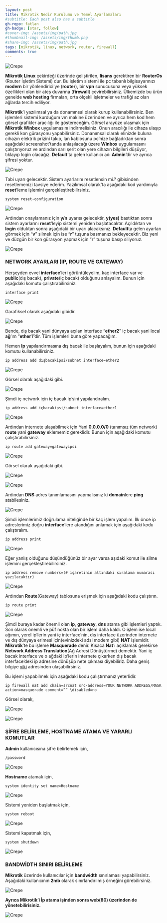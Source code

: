 ```yaml
---
layout: post
title: Mikrotik Nedir Kurulumu ve Temel Ayarlamaları
#subtitle: Each post also has a subtitle
gh-repo: fatlan
gh-badge: [star, follow]
#cover-img: /assets/img/path.jpg
#thumbnail-img: /assets/img/thumb.png
#share-img: /assets/img/path.jpg
tags: [mikrotik, linux, network, router, firewall]
comments: true
---
```

![Crepe](assets/img/mikrotik-ku-kon/miko-kk01.png)

**Mikrotik** **Linux** çekirdeği üzerinde geliştirilen, **lisans** gerektiren bir **RouterOs** (Router İşletim Sistemi) dur. Bu işletim sistemi ile pc tabanlı bilgisayarınızı **modern** bir yönlendirici'ye (**router**), bir **vpn** sunucusuna veya yüksek özellikleri olan bir ateş duvarına (**firewall**) çevirebilirsiniz. Ülkemizde bu ürün genelde **web hosting** firmaları, orta ölçekli işletmeler ve trafiği az olan ağlarda tercih ediliyor.

**Mikrotik**’i yazılımsal ya da donamınsal olarak kurup kullanabilirsiniz. Ben işlemleri sistemi kurduğum vm makine üzerinden ve ayrıca hem kod hem görsel grafikler aracılığı ile göstereceğim. Görsel arayüze ulaşmak için **Mikrotik Winbox** uygulamasını indirmelisiniz. Onun aracılığı ile cihaza ulaşıp gerekli kon gürasyonu yapabilirsiniz. Donanımsal olarak elinizde buluna cihazın elektrik prizini takıp, lan kablosunu pc’nize bağladıktan sonra aşağıdaki screenshot’tanda anlaşılacağı üzere **Winbox** uygulamasını çalıştırıyoruz ve ardından sarı şerit olan yere cihazın bilgileri düşüyor, tıklayıp login olacağız. **Default**’ta gelen kullanıcı adı **Admin**‘dir ve ayrıca şifresi yoktur.

![Crepe](assets/img/mikrotik-ku-kon/miko-kk02.png)

Tabi uyarı gelecektir. Sistem ayarlarını resetlensin mi.? gibisinden resetlemenizi tavsiye ederim. Yazılımsal olarak’ta aşağıdaki kod yardımıyla **reset**’leme işlemini gerçekleştirebilirsiniz.

~~~
system reset-configuration
~~~

![Crepe](assets/img/mikrotik-ku-kon/miko-kk03.png)

Ardından onaylamanız için **y/n** uyarısı gelecektir, **y(yes)** bastıktan sonra sistem ayarlarını **reset**’leyip sistemi yeniden başlatacaktır. Açıldıktan ve **login** olduktan sonra aşağıdaki bir uyarı alacaksınız. **Default**ta gelen ayarları görmek için “**v**” silmek için ise “**r**” tuşuna basmanızı bekleyecektir. Biz yeni ve düzgün bir kon gürasyon yapmak için “**r**” tuşuna basıp siliyoruz.

![Crepe](assets/img/mikrotik-ku-kon/miko-kk04.png)

### NETWORK AYARLARI (IP, ROUTE VE GATEWAY)

Herşeyden evvel **interface**’leri görüntüleyelim, kaç interface var ve **public**(dış bacak), **private**(iç bacak) olduğunu anlayalım. Bunun için aşağıdaki komutu çalıştırabilirsiniz.

~~~
interface print
~~~

![Crepe](assets/img/mikrotik-ku-kon/miko-kk05.png)

Garafiksel olarak aşağıdaki gibidir.

![Crepe](assets/img/mikrotik-ku-kon/miko-kk06.png)

Bende, dış bacak yani dünyaya açılan interface “**ether2**” iç bacak yani local **ağ**’ım “**ether1**”dir. Tüm işlemleri buna göre yapacağım.

Hemen **Ip** yapılandırmasına dış bacak ile başlayalım, bunun için aşağıdaki komutu kullanabilirsiniz.

~~~
ip address add dışbacakipsi/subnet interface=ether2
~~~

![Crepe](assets/img/mikrotik-ku-kon/miko-kk07.png)

Görsel olarak aşağıdaki gibi.

![Crepe](assets/img/mikrotik-ku-kon/miko-kk08.png)

Şimdi iç network için iç bacak ip’sini yapılandıralım.

~~~
ip address add içbacakipsi/subnet interface=ether1
~~~

![Crepe](assets/img/mikrotik-ku-kon/miko-kk09.png)

Ardından internete ulaşabilmek için Yani **0.0.0.0/0** (tanımsız tüm network) **route** yani **gateway** eklememiz gereklidir. Bunun için aşağıdaki komutu çalıştırabilirsiniz.

~~~
ip route add gateway=gatewayipsi
~~~

![Crepe](assets/img/mikrotik-ku-kon/miko-kk10.png)

Görsel olarak aşağıdaki gibi.

![Crepe](assets/img/mikrotik-ku-kon/miko-kk11.png)

![Crepe](assets/img/mikrotik-ku-kon/miko-kk12.png)

Ardından **DNS** adres tanımlamasını yapmalısınız ki **domain**lere **ping** atabilesiniz.

![Crepe](assets/img/mikrotik-ku-kon/miko-kk13.png)

Şimdi işlemlerimiz doğrulama niteliğinde bir kaç işlem yapalım. İlk önce ip adreslerimiz doğru **interface**’lere atandığını anlamak için aşağıdaki kodu çalıştıralım.

~~~
ip address print
~~~

![Crepe](assets/img/mikrotik-ku-kon/miko-kk14.png)

Eğer yanlış olduğunu düşündüğünüz bir ayar varsa aşıdaki komut ile silme işlemini gerçekleştirebilirsiniz.

~~~
ip address remove numbers=(# işaretinin altındaki sıralama numarası yazılacaktır)
~~~

![Crepe](assets/img/mikrotik-ku-kon/miko-kk15.png)

Ardından **Route**(Gateway) tablosuna erişmek için aşağıdaki kodu çalıştırın.

~~~
ip route print
~~~

![Crepe](assets/img/mikrotik-ku-kon/miko-kk16.png)

Şimdi buraya kadar önemli olan **ip**, **gateway**, **dns** atama gibi işlemleri yaptık. Son olarak önemli ve püf nokta olan bir işlem daha kaldı. O işlem ise local ağımın, yerel ip’lerin yani iç interface’nin, dış interface üzerinden internete ve dış dünyaya erimesi için(evinizdeki adsl modem gibi) **NAT** işlemidir. **Mikrotik**’te bu işleme **Masquerade** denir. Kısaca **Nat**’ı açıklamak gerekirse **Network Address Translation**(Ağ Adresi Dönüştürme) demektir. Yani iç bacak interface ve o ağdaki ip’lerin internete çıkarken dış bacak interface’deki ip adresine dönüşüp nete çıkması diyebiliriz. Daha geniş bilgiye [viki](https://tr.wikipedia.org/wiki/NAT) adresinden ulaşabilirsiniz.

Bu işlemi yapabilmek için aşağıdaki kodu çalıştırmanız yeterlidir.

~~~
ip firewall nat add chain=srcnat src-address=YOUR NETWORK ADDRESS/MASK action=masquerade comment=”” \disabled=no
~~~

Görsel olarak,

![Crepe](assets/img/mikrotik-ku-kon/miko-kk17.png)

![Crepe](assets/img/mikrotik-ku-kon/miko-kk18.png)

### ŞİFRE BELİRLEME, HOSTNAME ATAMA VE YARARLI KOMUTLAR

**Admin** kullanıcısına şifre belirlemek için,

~~~
/password
~~~

![Crepe](assets/img/mikrotik-ku-kon/miko-kk19.png)

**Hostname** atamak için,

~~~
system identity set name=Hostname
~~~

![Crepe](assets/img/mikrotik-ku-kon/miko-kk20.png)

Sistemi yeniden başlatmak için,

~~~
system reboot
~~~

![Crepe](assets/img/mikrotik-ku-kon/miko-kk21.png)

Sistemi kapatmak için,

~~~
system shutdown
~~~

![Crepe](assets/img/mikrotik-ku-kon/miko-kk22.png)

### BANDWİDTH SINIRI BELİRLEME

**Mikrotik** üzerinde kullanıcılar için **bandwidth** sınırlaması yapabilirsiniz. Aşağıdaki kullanıcının **2mb** olarak sınırlandırılmış örneğini görebilirsiniz.

![Crepe](assets/img/mikrotik-ku-kon/miko-kk23.png)

**Ayrıca Mikrotik’i İp atama işinden sonra web(80) üzerinden de yönetebilirisiniz.**

![Crepe](assets/img/mikrotik-ku-kon/miko-kk24.png)
